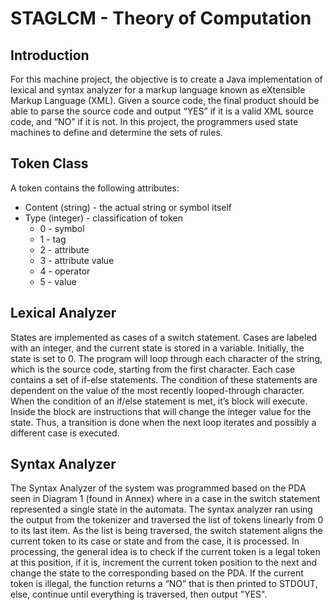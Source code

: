 # STAGLCM - Theory of Computation
## Introduction
For this machine project, the objective is to create a Java implementation of lexical and syntax analyzer for a markup language known as eXtensible Markup Language (XML). Given a source code, the final product should be able to parse the source code and output “YES” if it is a valid XML source code, and “NO” if it is not. In this project, the programmers used state machines to define and determine the sets of rules. 
## Token Class
A token contains the following attributes:
* Content (string) - the actual string or symbol itself
* Type (integer) - classification of token
    * 0 - symbol
    * 1 - tag
    * 2 - attribute
    * 3 - attribute value
    * 4 - operator
    * 5 - value
## Lexical Analyzer
States are implemented as cases of a switch statement. Cases are labeled with an integer, and the current state is stored in a variable. Initially, the state is set to 0. The program will loop through each character of the string, which is the source code, starting from the first character. Each case contains a set of if-else statements. The condition of these statements are dependent on the value of the most recently looped-through character. When the condition of an if/else statement is met, it’s block will execute. Inside the block are instructions that will change the integer value for the state. Thus, a transition is done when the next loop iterates and possibly a different case is executed.
## Syntax Analyzer
The Syntax Analyzer of the system was programmed based on the PDA seen in Diagram 1 (found in Annex) where in a case in the switch statement represented a single state in the automata. The syntax analyzer ran using the output from the tokenizer and traversed the list of tokens linearly from 0 to its last item. As the list is being traversed, the switch statement aligns the current token to its case or state and from the case, it is processed. In processing, the general idea is to check if the current token is a legal token at this position, if it is, increment the current token position to the next and change the state to the corresponding based on the PDA. If the current token is illegal, the function returns a “NO” that is then printed to STDOUT, else, continue until everything is traversed, then output "YES".

